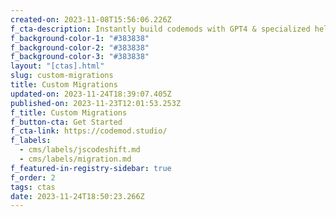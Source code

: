 ```yaml
---
created-on: 2023-11-08T15:56:06.226Z
f_cta-description: Instantly build codemods with GPT4 & specialized helpers. All for free.
f_background-color-1: "#383838"
f_background-color-2: "#383838"
f_background-color-3: "#383838"
layout: "[ctas].html"
slug: custom-migrations
title: Custom Migrations
updated-on: 2023-11-24T18:39:07.405Z
published-on: 2023-11-23T12:01:53.253Z
f_title: Custom Migrations
f_button-cta: Get Started
f_cta-link: https://codemod.studio/
f_labels:
  - cms/labels/jscodeshift.md
  - cms/labels/migration.md
f_featured-in-registry-sidebar: true
f_order: 2
tags: ctas
date: 2023-11-24T18:50:23.266Z
---
```

